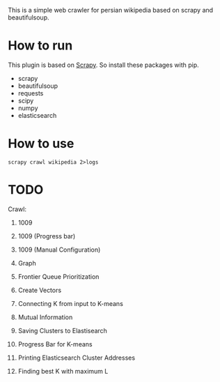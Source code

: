 This is a simple web crawler for persian wikipedia based on scrapy and beautifulsoup.

How to run
=========

This plugin is based on [Scrapy](#). So install these packages with pip.

  * scrapy
  * beautifulsoup
  * requests
  * scipy
  * numpy
  * elasticsearch

How to use
=========

`scrapy crawl wikipedia 2>logs`

TODO
=========

Crawl:

1. 1009

2. 1009 (Progress bar)

3. 1009 (Manual Configuration)

4. Graph

5. Frontier Queue Prioritization

6. Create Vectors

7. Connecting K from input to K-means

8. Mutual Information

9. Saving Clusters to Elastisearch

10. Progress Bar for K-means

11. Printing Elasticsearch Cluster Addresses

12. Finding best K with maximum L